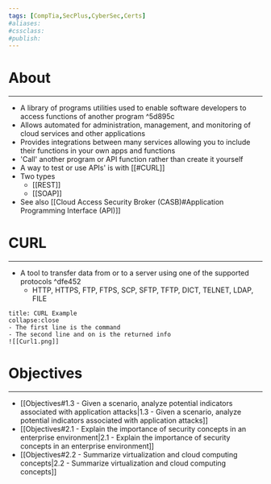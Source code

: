 ```yaml
---
tags: [CompTia,SecPlus,CyberSec,Certs]
#aliases:
#cssclass:
#publish:
---
```


# About
---
- A library of programs utilities used to enable software developers to access functions of another program ^5d895c
- Allows automated for administration, management, and monitoring of cloud services and other applications
- Provides integrations between many services allowing you to include their functions in your own apps and functions
- 'Call' another program or API function rather than create it yourself
- A way to test or use APIs' is with [[#CURL]]
- Two types
	- [[REST]]
	- [[SOAP]]
- See also [[Cloud Access Security Broker (CASB)#Application Programming Interface (API)]]

# CURL
---
- A tool to transfer data from or to a server using one of the supported protocols ^dfe452
	- HTTP, HTTPS, FTP, FTPS, SCP, SFTP, TFTP, DICT, TELNET, LDAP, FILE

```ad-example
title: CURL Example
collapse:close
- The first line is the command
- The second line and on is the returned info
![[Curl1.png]]
```

# Objectives
---
- [[Objectives#1.3 - Given a scenario, analyze potential indicators associated with application attacks|1.3 - Given a scenario, analyze potential indicators associated with application attacks]]
- [[Objectives#2.1 - Explain the importance of security concepts in an enterprise environment|2.1 - Explain the importance of security concepts in an enterprise environment]]
- [[Objectives#2.2 - Summarize virtualization and cloud computing concepts|2.2 - Summarize virtualization and cloud computing concepts]]